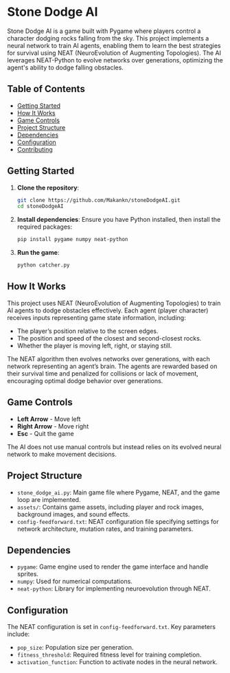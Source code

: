 # Stone Dodge AI

Stone Dodge AI is a game built with Pygame where players control a character dodging rocks falling from the sky. This project implements a neural network to train AI agents, enabling them to learn the best strategies for survival using NEAT (NeuroEvolution of Augmenting Topologies). The AI leverages NEAT-Python to evolve networks over generations, optimizing the agent's ability to dodge falling obstacles.

## Table of Contents
- [Getting Started](#getting-started)
- [How It Works](#how-it-works)
- [Game Controls](#game-controls)
- [Project Structure](#project-structure)
- [Dependencies](#dependencies)
- [Configuration](#configuration)
- [Contributing](#contributing)

## Getting Started

1. **Clone the repository**:
    ```bash
    git clone https://github.com/Makankn/stoneDodgeAI.git
    cd stoneDodgeAI
    ```

2. **Install dependencies**:
    Ensure you have Python installed, then install the required packages:
    ```bash
    pip install pygame numpy neat-python
    ```

3. **Run the game**:
    ```bash
    python catcher.py
    ```

## How It Works

This project uses NEAT (NeuroEvolution of Augmenting Topologies) to train AI agents to dodge obstacles effectively. Each agent (player character) receives inputs representing game state information, including:
- The player’s position relative to the screen edges.
- The position and speed of the closest and second-closest rocks.
- Whether the player is moving left, right, or staying still.

The NEAT algorithm then evolves networks over generations, with each network representing an agent’s brain. The agents are rewarded based on their survival time and penalized for collisions or lack of movement, encouraging optimal dodge behavior over generations.

## Game Controls

- **Left Arrow** - Move left
- **Right Arrow** - Move right
- **Esc** - Quit the game

The AI does not use manual controls but instead relies on its evolved neural network to make movement decisions.

## Project Structure

- `stone_dodge_ai.py`: Main game file where Pygame, NEAT, and the game loop are implemented.
- `assets/`: Contains game assets, including player and rock images, background images, and sound effects.
- `config-feedforward.txt`: NEAT configuration file specifying settings for network architecture, mutation rates, and training parameters.

## Dependencies

- `pygame`: Game engine used to render the game interface and handle sprites.
- `numpy`: Used for numerical computations.
- `neat-python`: Library for implementing neuroevolution through NEAT.

## Configuration

The NEAT configuration is set in `config-feedforward.txt`. Key parameters include:
- `pop_size`: Population size per generation.
- `fitness_threshold`: Required fitness level for training completion.
- `activation_function`: Function to activate nodes in the neural network.
